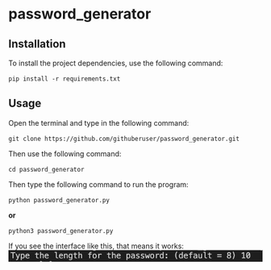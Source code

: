 # password_generator


## Installation
To install the project dependencies, use the following command:
```
pip install -r requirements.txt
```
## Usage
Open the terminal and type in the following command:
```
git clone https://github.com/githuberuser/password_generator.git
```
Then use the following command:
```
cd password_generator
```

Then type the following command to run the program:
```
python password_generator.py
```
**or**
```
python3 password_generator.py
```

If you see the interface like this, that means it works:<br>
![](https://github.com/githuberuser/password_generator/raw/main/picture1.png)
